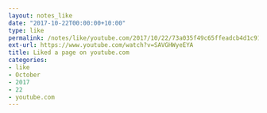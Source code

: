 ```yaml
---
layout: notes_like
date: "2017-10-22T00:00:00+10:00"
type: like
permalink: /notes/like/youtube.com/2017/10/22/73a035f49c65ffeadcb4d1c91d4a542859a1290a.html
ext-url: https://www.youtube.com/watch?v=SAVGHWyeEYA
title: Liked a page on youtube.com
categories:
- like
- October
- 2017
- 22
- youtube.com
---
```

